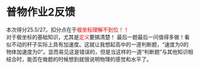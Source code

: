 # 普物作业2反馈

本次得分25.5/27。扣分点在于<font color = "red">极坐标理解不到位！！</font>  
对于极坐标的基础知识，尤其是<font color = "red">定义</font>要搞清楚！
最后一题最后一问值得多做！看似不动的杆子实际上具有加速度。这就让我想起高中的一道判断题，“速度为0的物体加速度为0”。显而易见这是错误的，但是当这样的一道“判断题”与其他知识相结合时，能否在做题的时候想到就很说明物理的感觉和水平了。